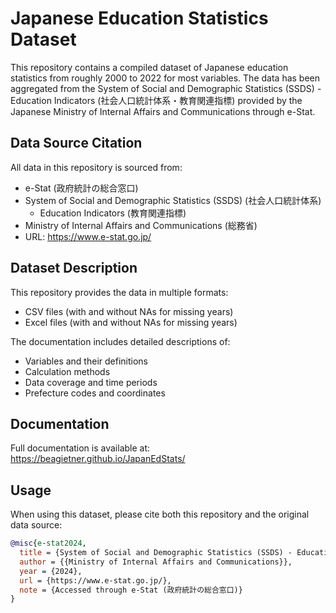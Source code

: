 # Japanese Education Statistics Dataset
This repository contains a compiled dataset of Japanese education statistics from roughly 2000 to 2022 for most variables. The data has been aggregated from the System of Social and Demographic Statistics (SSDS) - Education Indicators (社会人口統計体系・教育関連指標) provided by the Japanese Ministry of Internal Affairs and Communications through e-Stat.

## Data Source Citation
All data in this repository is sourced from:
- e-Stat (政府統計の総合窓口)
- System of Social and Demographic Statistics (SSDS) (社会人口統計体系)
  - Education Indicators (教育関連指標)
- Ministry of Internal Affairs and Communications (総務省)
- URL: https://www.e-stat.go.jp/

## Dataset Description

This repository provides the data in multiple formats:
- CSV files (with and without NAs for missing years)
- Excel files (with and without NAs for missing years)

The documentation includes detailed descriptions of:
- Variables and their definitions
- Calculation methods
- Data coverage and time periods
- Prefecture codes and coordinates

## Documentation

Full documentation is available at: https://beagietner.github.io/JapanEdStats/

## Usage

When using this dataset, please cite both this repository and the original data source:

```bibtex
@misc{e-stat2024,
  title = {System of Social and Demographic Statistics (SSDS) - Education Indicators (社会人口統計体系・教育関連指標)},
  author = {{Ministry of Internal Affairs and Communications}},
  year = {2024},
  url = {https://www.e-stat.go.jp/},
  note = {Accessed through e-Stat (政府統計の総合窓口)}
}
